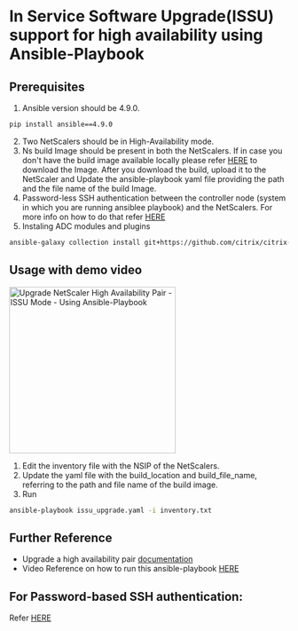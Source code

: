 # In Service Software Upgrade(ISSU) support for high availability using Ansible-Playbook

## Prerequisites

1. Ansible version should be 4.9.0. 
```bash
pip install ansible==4.9.0
```
2. Two NetScalers should be in High-Availability mode.
3. Ns build Image should be present in both the NetScalers. If in case you don't have the build image available locally please refer [HERE](https://www.citrix.com/downloads/citrix-adc/) to download the Image. After you download the build, upload it to the NetScaler and Update the ansible-playbook yaml file providing the path and the file name of the build Image.
4. Password-less SSH authentication between the controller node (system in which you are running ansiblee playbook) and the NetScalers. For more info on how to do that refer [HERE](https://github.com/citrix/citrix-adc-ansible-modules#usage)
5. Instaling ADC modules and plugins
```bash
ansible-galaxy collection install git+https://github.com/citrix/citrix-adc-ansible-modules.git#/ansible-collections/adc
```

## Usage with demo video

<a href="https://youtu.be/lYuo9s76-PM"><img src="https://www.freepnglogos.com/uploads/youtube-logo-hd-8.png" alt="Upgrade NetScaler High Availability Pair - ISSU Mode - Using Ansible-Playbook" width="300"></a>

1. Edit the inventory file with the NSIP of the NetScalers.
2. Update the yaml file with the build_location and build_file_name, referring to the path and file name of the build image.
2. Run 
```bash
ansible-playbook issu_upgrade.yaml -i inventory.txt
```

## Further Reference

* Upgrade a high availability pair [documentation](https://docs.netscaler.com/en-us/citrix-adc/current-release/upgrade-downgrade-citrix-adc-appliance/issu-high-availability.html)
* Video Reference on how to run this ansible-playbook [HERE](https://youtu.be/lYuo9s76-PM)


## For Password-based SSH authentication: 

Refer [HERE](../../../../assets/common_docs/ansible/ansible_password_based_ssh.md)